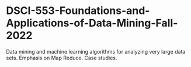 # DSCI-553-Foundations-and-Applications-of-Data-Mining-Fall-2022
Data mining and machine learning algorithms for analyzing very large data sets. Emphasis on Map Reduce. Case studies.
